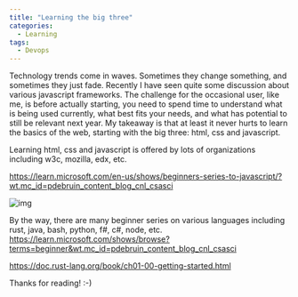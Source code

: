 ```yaml
---
title: "Learning the big three"
categories:
  - Learning
tags:
  - Devops
---
```


Technology trends come in waves. Sometimes they change something, and sometimes they just fade. Recently I have seen quite some discussion about various javascript frameworks. The challenge for the occasional user, like me, is before actually starting, you need to spend time to understand what is being used currently, what best fits your needs, and what has potential to still be relevant next year. My takeaway is that at least it never hurts to learn the basics of the web, starting with the big three: html, css and javascript. 

Learning html, css and javascript is offered by lots of organizations including w3c, mozilla, edx, etc. 

https://learn.microsoft.com/en-us/shows/beginners-series-to-javascript/?wt.mc_id=pdebruin_content_blog_cnl_csasci

![img](../assets/images/2023-02-10-learning-the-big-three.png)

By the way, there are many beginner series on various languages including rust, java, bash, python, f#, c#, node, etc. 
https://learn.microsoft.com/shows/browse?terms=beginner&wt.mc_id=pdebruin_content_blog_cnl_csasci

https://doc.rust-lang.org/book/ch01-00-getting-started.html

Thanks for reading! :-)
